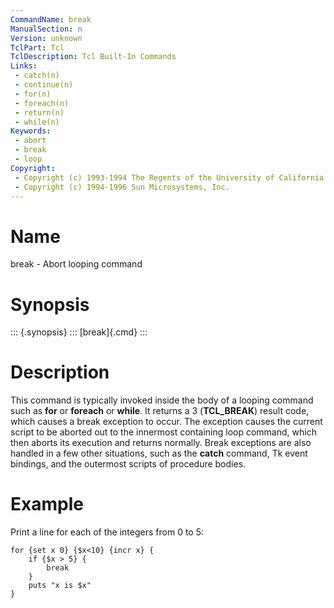 ```yaml
---
CommandName: break
ManualSection: n
Version: unknown
TclPart: Tcl
TclDescription: Tcl Built-In Commands
Links:
 - catch(n)
 - continue(n)
 - for(n)
 - foreach(n)
 - return(n)
 - while(n)
Keywords:
 - abort
 - break
 - loop
Copyright:
 - Copyright (c) 1993-1994 The Regents of the University of California.
 - Copyright (c) 1994-1996 Sun Microsystems, Inc.
---
```


# Name

break - Abort looping command

# Synopsis

::: {.synopsis} :::
[break]{.cmd}
:::

# Description

This command is typically invoked inside the body of a looping command such as **for** or **foreach** or **while**. It returns a 3 (**TCL_BREAK**) result code, which causes a break exception to occur. The exception causes the current script to be aborted out to the innermost containing loop command, which then aborts its execution and returns normally. Break exceptions are also handled in a few other situations, such as the **catch** command, Tk event bindings, and the outermost scripts of procedure bodies.

# Example

Print a line for each of the integers from 0 to 5:

```
for {set x 0} {$x<10} {incr x} {
    if {$x > 5} {
        break
    }
    puts "x is $x"
}
```

